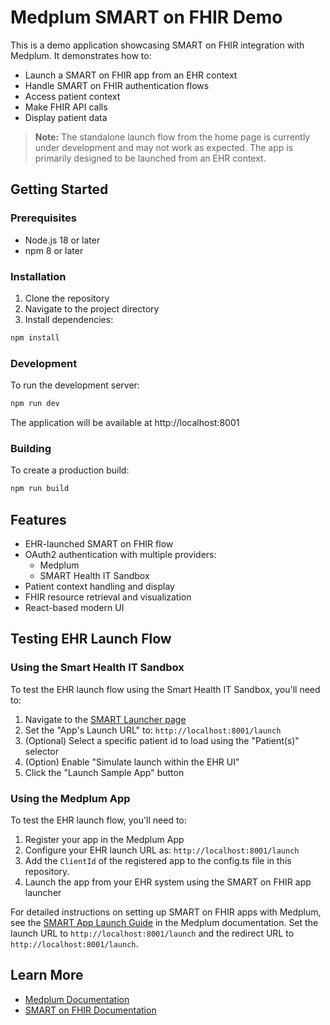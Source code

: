 # Medplum SMART on FHIR Demo

This is a demo application showcasing SMART on FHIR integration with Medplum. It demonstrates how to:

- Launch a SMART on FHIR app from an EHR context
- Handle SMART on FHIR authentication flows
- Access patient context
- Make FHIR API calls
- Display patient data

> **Note:** The standalone launch flow from the home page is currently under development and may not work as expected. The app is primarily designed to be launched from an EHR context.

## Getting Started

### Prerequisites

- Node.js 18 or later
- npm 8 or later

### Installation

1. Clone the repository
2. Navigate to the project directory
3. Install dependencies:

```bash
npm install
```

### Development

To run the development server:

```bash
npm run dev
```

The application will be available at http://localhost:8001

### Building

To create a production build:

```bash
npm run build
```

## Features

- EHR-launched SMART on FHIR flow
- OAuth2 authentication with multiple providers:
  - Medplum
  - SMART Health IT Sandbox
- Patient context handling and display
- FHIR resource retrieval and visualization
- React-based modern UI

## Testing EHR Launch Flow

### Using the Smart Health IT Sandbox

To test the EHR launch flow using the Smart Health IT Sandbox, you'll need to:

1. Navigate to the [SMART Launcher page](https://launch.smarthealthit.org)
2. Set the "App's Launch URL" to: `http://localhost:8001/launch`
3. (Optional) Select a specific patient id to load using the "Patient(s)" selector
4. (Option) Enable "Simulate launch within the EHR UI"
5. Click the "Launch Sample App" button

### Using the Medplum App

To test the EHR launch flow, you'll need to:

1. Register your app in the Medplum App
2. Configure your EHR launch URL as: `http://localhost:8001/launch`
3. Add the `ClientId` of the registered app to the config.ts file in this repository.
4. Launch the app from your EHR system using the SMART on FHIR app launcher

For detailed instructions on setting up SMART on FHIR apps with Medplum, see the [SMART App Launch Guide](https://www.medplum.com/docs/integration/smart-app-launch) in the Medplum documentation. Set the launch URL to `http://localhost:8001/launch` and the redirect URL to `http://localhost:8001/launch`.

## Learn More

- [Medplum Documentation](https://www.medplum.com/docs)
- [SMART on FHIR Documentation](https://docs.smarthealthit.org/)

